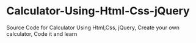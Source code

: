 # Calculator-Using-Html-Css-jQuery
Source Code for Calculator Using Html,Css, jQuery, Create your own calculator, Code it and learn

